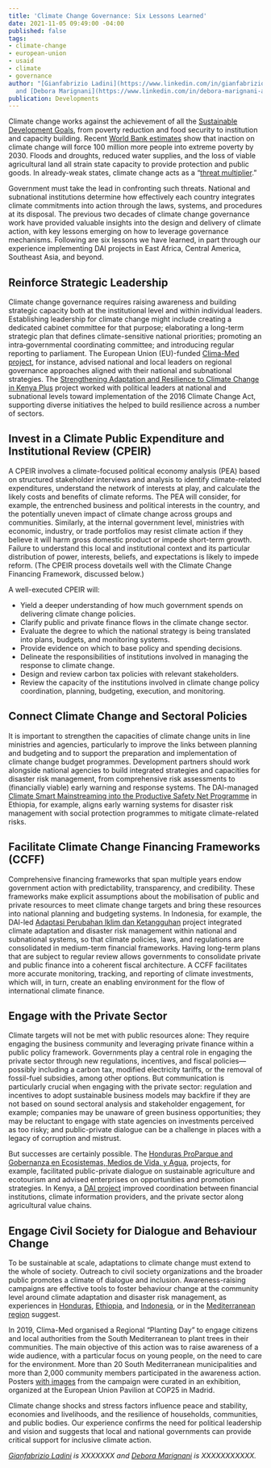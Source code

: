 ```yaml
---
title: 'Climate Change Governance: Six Lessons Learned'
date: 2021-11-05 09:49:00 -04:00
published: false
tags:
- climate-change
- european-union
- usaid
- climate
- governance
author: "[Gianfabrizio Ladini](https://www.linkedin.com/in/gianfabrizio-ladini-b5a01920/)
  and [Debora Marignani](https://www.linkedin.com/in/debora-marignani-a250b210/) "
publication: Developments
---
```


Climate change works against the achievement of all the [Sustainable Development Goals](https://sdgs.un.org/goals), from poverty reduction and food security to institution and capacity building. Recent [World Bank estimates](https://openknowledge.worldbank.org/bitstream/handle/10986/22787/9781464806735.pdf?sequence=13&isAllowed=y) show that inaction on climate change will force 100 million more people into extreme poverty by 2030. Floods and droughts, reduced water supplies, and the loss of viable agricultural land all strain state capacity to provide protection and public goods. In already-weak states, climate change acts as a “[threat multiplier](https://climate-diplomacy.org/magazine/conflict/new-climate-peace).” 

Government must take the lead in confronting such threats. National and subnational institutions determine how effectively each country integrates climate commitments into action through the laws, systems, and procedures at its disposal. The previous two decades of climate change governance work have provided valuable insights into the design and delivery of climate action, with key lessons emerging on how to leverage governance mechanisms. Following are six lessons we have learned, in part through our experience implementing DAI projects in East Africa, Central America, Southeast Asia, and beyond. 

## Reinforce Strategic Leadership

Climate change governance requires raising awareness and building strategic capacity both at the institutional level and within individual leaders. Establishing leadership for climate change might include creating a dedicated cabinet committee for that purpose; elaborating a long-term strategic plan that defines climate-sensitive national priorities; promoting an intra‐governmental coordinating committee; and introducing regular reporting to parliament. The European Union (EU)-funded [Clima-Med project](https://www.dai.com/our-work/projects/regional-eu-for-climate-action-in-the-european-neighbourhood-instrument-eni-southern-neighbourhood), for instance, advised national and local leaders on regional governance approaches aligned with their national and subnational strategies. The [Strengthening Adaptation and Resilience to Climate Change in Kenya Plus](https://www.dai.com/our-work/projects/kenya-strengthening-adaptation-and-resilience-climate-change-kenya-plus-starck) project worked with political leaders at national and subnational levels toward implementation of the 2016 Climate Change Act, supporting diverse initiatives the helped to build resilience across a number of sectors.

## Invest in a Climate Public Expenditure and Institutional Review (CPEIR)

A CPEIR involves a climate-focused political economy analysis (PEA) based on structured stakeholder interviews and analysis to identify climate-related expenditures, understand the network of interests at play, and calculate the likely costs and benefits of climate reforms. The PEA will consider, for example, the entrenched business and political interests in the country, and the potentially uneven impact of climate change across groups and communities. Similarly, at the internal government level, ministries with economic, industry, or trade portfolios may resist climate action if they believe it will harm gross domestic product or impede short-term growth. Failure to understand this local and institutional context and its particular distribution of power, interests, beliefs, and expectations is likely to impede reform. (The CPEIR process dovetails well with the Climate Change Financing Framework, discussed below.) 

A well-executed CPEIR will:

* Yield a deeper understanding of how much government spends on delivering climate change policies.
* Clarify public and private finance flows in the climate change sector.
* Evaluate the degree to which the national strategy is being translated into plans, budgets, and monitoring systems. 
* Provide evidence on which to base policy and spending decisions.
* Delineate the responsibilities of institutions involved in managing the response to climate change.
* Design and review carbon tax policies with relevant stakeholders.
* Review the capacity of the institutions involved in climate change policy coordination, planning, budgeting, execution, and monitoring.

## Connect Climate Change and Sectoral Policies

It is important to strengthen the capacities of climate change units in line ministries and agencies, particularly to improve the links between planning and budgeting and to support the preparation and implementation of climate change budget programmes. Development partners should work alongside national agencies to build integrated strategies and capacities for disaster risk management, from comprehensive risk assessments to (financially viable) early warning and response systems. The DAI-managed [Climate Smart Mainstreaming into the Productive Safety Net Programme](https://www.dai.com/our-work/projects/ethiopia-technical-assistance-to-support-gcca-plus-mainstreaming-of-climate-smart-planning-and-implementation-approaches) in Ethiopia, for example, aligns early warning systems for disaster risk management with social protection programmes to mitigate climate-related risks. 

## Facilitate Climate Change Financing Frameworks (CCFF)

Comprehensive financing frameworks that span multiple years endow government action with predictability, transparency, and credibility. These frameworks make explicit assumptions about the mobilisation of public and private resources to meet climate change targets and bring these resources into national planning and budgeting systems. In Indonesia, for example, the DAI-led [Adaptasi Perubahan Iklim dan Ketangguhan](https://www.dai.com/our-work/projects/indonesia-apik-adaptasi-perubahan-iklim-dan-ketangguhan-or-climate-change-adaption) project integrated climate adaptation and disaster risk management within national and subnational systems, so that climate policies, laws, and regulations are consolidated in medium-term financial frameworks. Having long-term plans that are subject to regular review allows governments to consolidate private and public finance into a coherent fiscal architecture. A CCFF facilitates more accurate monitoring, tracking, and reporting of climate investments, which will, in turn, create an enabling environment for the flow of international climate finance. 

## Engage with the Private Sector

Climate targets will not be met with public resources alone: They require engaging the business community and leveraging private finance within a public policy framework. Governments play a central role in engaging the private sector through new regulations, incentives, and fiscal policies—possibly including a carbon tax, modified electricity tariffs, or the removal of fossil-fuel subsidies, among other options. But communication is particularly crucial when engaging with the private sector: regulation and incentives to adopt sustainable business models may backfire if they are not based on sound sectoral analysis and stakeholder engagement, for example; companies may be unaware of green business opportunities; they may be reluctant to engage with state agencies on investments perceived as too risky; and public-private dialogue can be a challenge in places with a legacy of corruption and mistrust. 

But successes are certainly possible. The [Honduras ProParque and Gobernanza en Ecosistemas, Medios de Vida, y Agua](https://www.dai.com/our-work/projects/honduras-ProParque-GEMA), projects, for example, facilitated public-private dialogue on sustainable agriculture and ecotourism and advised enterprises on opportunities and promotion strategies. In Kenya, a [DAI project](https://www.dai.com/our-work/projects/kenya-strengthening-adaptation-and-resilience-climate-change-kenya-plus-starck) improved coordination between financial institutions, climate information providers, and the private sector along agricultural value chains. 

## Engage Civil Society for Dialogue and Behaviour Change

To be sustainable at scale, adaptations to climate change must extend to the whole of society. Outreach to civil society organizations and the broader public promotes a climate of dialogue and inclusion. Awareness-raising campaigns are effective tools to foster behaviour change at the community level around climate adaptation and disaster risk management, as experiences in [Honduras](https://www.dai.com/our-work/projects/honduras-ProParque-GEMA), [Ethiopia](https://www.dai.com/our-work/projects/ethiopia-technical-assistance-to-support-gcca-plus-mainstreaming-of-climate-smart-planning-and-implementation-approaches), and [Indonesia](https://www.dai.com/our-work/projects/indonesia-apik-adaptasi-perubahan-iklim-dan-ketangguhan-or-climate-change-adaption), or in the [Mediterranean region](https://www.dai.com/our-work/projects/regional-eu-for-climate-action-in-the-european-neighbourhood-instrument-eni-southern-neighbourhood) suggest. 

In 2019, Clima-Med organised a Regional “Planting Day” to engage citizens and local authorities from the South Mediterranean to plant trees in their communities. The main objective of this action was to raise awareness of a wide audience, with a particular focus on young people, on the need to care for the environment. More than 20 South Mediterranean municipalities and more than 2,000 community members participated in the awareness action. Posters [with images](https://www.climamed.eu/cop25-clima-med-showcasing-true-to-life-steps-to-accomplish-climate-actions/) from the campaign were curated in an exhibition, organized at the European Union Pavilion at COP25 in Madrid. 

Climate change shocks and stress factors influence peace and stability, economies and livelihoods, and the resilience of households, communities, and public bodies. Our experience confirms the need for political leadership and vision and suggests that local and national governments can provide critical support for inclusive climate action. 

*[Gianfabrizio Ladini](https://www.linkedin.com/in/gianfabrizio-ladini-b5a01920/) is XXXXXXX and [Debora Marignani](https://www.linkedin.com/in/debora-marignani-a250b210/) is XXXXXXXXXXX.* 